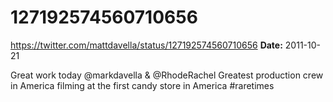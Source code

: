 # 127192574560710656
https://twitter.com/mattdavella/status/127192574560710656
**Date:** 2011-10-21

Great work today @markdavella & @RhodeRachel Greatest production crew in America filming at the first candy store in America #raretimes

